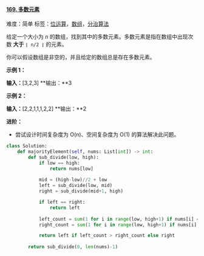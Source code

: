 #### [169\. 多数元素](https://leetcode-cn.com/problems/majority-element/)

难度：简单
标签：[位运算](../原理/位运算.md)，[数组](../原理/数组.md)，[分治算法](../原理/分治算法.md)

给定一个大小为 _n_ 的数组，找到其中的多数元素。多数元素是指在数组中出现次数 **大于** `⌊ n/2 ⌋` 的元素。

你可以假设数组是非空的，并且给定的数组总是存在多数元素。

**示例 1：**

**输入：**\[3,2,3\]
**输出：**3

**示例 2：**

**输入：**\[2,2,1,1,1,2,2\]
**输出：**2

**进阶：**

-   尝试设计时间复杂度为 O(n)、空间复杂度为 O(1) 的算法解决此问题。

```python
class Solution:
    def majorityElement(self, nums: List[int]) -> int:
        def sub_divide(low, high):
            if low == high:
                return nums[low]
            
            mid = (high-low)//2 + low
            left = sub_divide(low, mid)
            right = sub_divide(mid+1, high)

            if left == right:
                return left
            
            left_count = sum(1 for i in range(low, high+1) if nums[i] == left)
            right_count = sum(1 for i in range(low, high+1) if nums[i] == right)

            return left if left_count > right_count else right
        
        return sub_divide(0, len(nums)-1)
 ```
 
